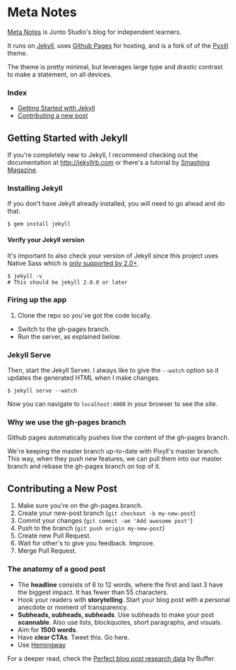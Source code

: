 # Meta Notes

[Meta Notes](http://metanot.es) is Junto Studio's blog for
 independent learners.

It runs on [Jekyll](http://jekyllrb.com/), uses [Github Pages](https://pages.github.com/) for hosting, and is a fork of of
 the [Pyxill](https://github.com/johnotander/pixyll/) theme.

The theme is pretty minimal, but leverages large type and
drastic contrast to make a statement, on all devices.

### Index

- [Getting Started with Jekyll](#getting-started-with-jekyll)
- [Contributing a new post](#contributing-a-new-post)

## Getting Started with Jekyll

If you're completely new to Jekyll, I recommend checking out the
documentation at <http://jekyllrb.com> or there's a tutorial by
[Smashing Magazine](http://www.smashingmagazine.com/2014/08/01/build-blog-jekyll-github-pages/).

### Installing Jekyll

If you don't have Jekyll already installed, you will need to go
ahead and do that.

```
$ gem install jekyll
```

#### Verify your Jekyll version

It's important to also check your version of Jekyll since this
project uses Native Sass which
is [only supported by 2.0+](http://jekyllrb.com/news/2014/05/06/jekyll-turns-2-0-0/).

```
$ jekyll -v
# This should be jekyll 2.0.0 or later
```

### Firing up the app

1. Clone the repo so you've got the code locally.
+ Switch to the gh-pages branch.
+ Run the server, as explained below.

### Jekyll Serve

Then, start the Jekyll Server. I always like to give the `--watch`
 option so it updates the generated HTML when I make changes.

```
$ jekyll serve --watch
```

Now you can navigate to `localhost:4000` in your browser to see the
 site.

### Why we use the gh-pages branch

Github pages automatically pushes live the content of the gh-pages branch.

We're keeping the master branch up-to-date with Pixyll's master branch.
This way, when they push new features, we can pull them into our master
 branch and rebase the gh-pages branch on top of it.

## Contributing a New Post

1. Make sure you're on the gh-pages branch.
2. Create your new-post branch (`git checkout -b my-new-post`)
3. Commit your changes (`git commit -am 'Add awesome post'`)
4. Push to the branch (`git push origin my-new-post`)
5. Create new Pull Request.
6. Wait for other's to give you feedback. Improve.
7. Merge Pull Request.

### The anatomy of a good post
- The **headline** consists of 6 to 12 words, where the first and last 3 have the biggest impact. It has fewer than 55 characters.
- Hook your readers with **storytelling**. Start your blog post with a personal anecdote or moment of transparency.
- **Subheads, subheads, subheads**. Use subheads to make your post **scannable**. Also use lists, blockquotes, short paragraphs, and visuals.
- Aim for **1500 words**.
- Have **clear CTAs**. Tweet this. Go here.
- Use [Hemingway](hemingwayapp.com)

For a deeper read, check the
 [Perfect blog post research data](https://blog.bufferapp.com/perfect-blog-post-research-data)
by Buffer.
